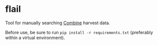 flail
=====

Tool for manually searching [Combine](https://github.com/mlsecproject/combine) harvest data.

Before use, be sure to run `pip install -r requirements.txt` (preferably within a virtual environment).
